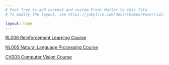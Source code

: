 ```yaml
---
# Feel free to add content and custom Front Matter to this file.
# To modify the layout, see https://jekyllrb.com/docs/themes/#overriding-theme-defaults

layout: home
---
```


[RL006 Reinforcement Learning Course](/reinforcement-learning/)

[NL005 Natural Language Processing Course](https://web.stanford.edu/class/cs224n/)

[CV003 Computer Vision Course](https://cs231n.github.io/)